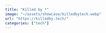 ```yaml
---
title: "Killed by *"
image: "~/assets/showcase/killedbytech.webp"
url: "https://killedby.tech/"
categories: ["tech"]
---
```

